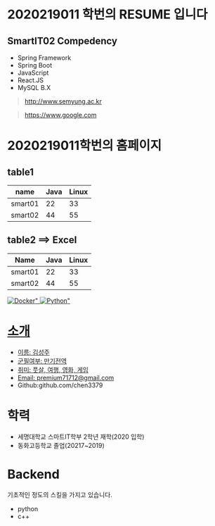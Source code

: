 # 2020219011 학번의 RESUME 입니다

## SmartIT02 Compedency
- Spring Framework
- Spring Boot
- JavaScript
- React.JS
- MySQL B.X

>http://www.semyung.ac.kr

>https://www.google.com

<!DOCTYPE html>
<html lang="en">
<head>
    <meta charset="UTF-8">
    <meta name="viewport" content="width=device-width, initial-scale=1.0">
    <title>Document</title>
</head>
<body>
    <h1> 2020219011학번의 홈페이지</h1>
</body>
</html>


## table1
| name    | Java | Linux |
| ------- | ---- | ----- |
| smart01 | 22   | 33    |
| smart02 | 44   | 55    |

## table2  ==> Excel
| Name    | Java | Linux |
|---------|------|-------|
| smart01 | 22   | 33    |
| smart02 | 44   | 55    |

<a href = "https://www.docker.com"><img alt="Docker" src="https://img.shields.io/badge/Docker-007ACC?style=for-the-badge&logo=Docker&logoColor=black" />"
<a href = "https://www.python.org"><img alt="Python" src="https://img.shields.io/badge/Python-007ACC?style=for-the-badge&logo=Docker&logoColor=white" />"



# 소개

- 이름: 김성주
- 군필여부: 만기전역
- 취미: 풋살, 여행, 영화, 게임
- Email: premium71712@gmail.com
- Github:github.com/chen3379

# 학력

- 세명대학교 스마트IT학부 2학년 재학(2020 입학)
- 동화고등학교 졸업(20217~2019)

# Backend

기초적인 정도의 스킬을 가지고 있습니다.
- python
- c++